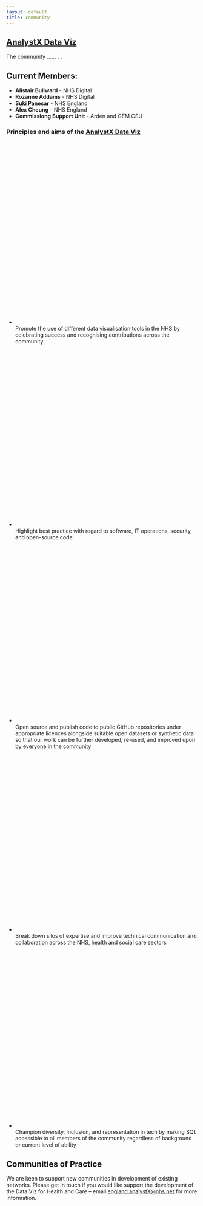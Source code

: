 ```yaml
--- 
layout: default
title: community
---
```


<h2><a href="https://future.nhs.uk/DataAnalytics/view?objectId=26655472">AnalystX Data Viz</a></h2>
<p>
  The community ...... . . 
</p>
<h2>Current Members:</h2>
<ul>
  <li><b>Alistair Bullward</b> - NHS Digital</li>
  <li><b>Rozanne Addams</b> - NHS Digital</li>
  <li><b>Suki Panesar</b> - NHS England</li>
  <li><b>Alex Cheung</b> - NHS England</li>
  <li><b>Commissiong Support Unit</b> - Arden and GEM CSU</li>
</ul>

<div class="nhsuk-do-dont-list">
  <h3 class="nhsuk-do-dont-list__label">Principles and aims of the <a href="https://future.nhs.uk/DataAnalytics/view?objectId=26655472">AnalystX Data Viz</a></h3>
  <ul class="nhsuk-list nhsuk-list--tick">
      <li>
          <svg class="nhsuk-icon nhsuk-icon__tick" xmlns="http://www.w3.org/2000/svg" viewBox="0 0 24 24" fill="none" aria-hidden="true">
<path stroke-width="4" stroke-linecap="round" d="M18.4 7.8l-8.5 8.4L5.6 12"></path>
</svg> Promote the use of different data visualisation tools in the NHS by celebrating success and recognising contributions across the community
      </li>
      <li>
          <svg class="nhsuk-icon nhsuk-icon__tick" xmlns="http://www.w3.org/2000/svg" viewBox="0 0 24 24" fill="none" aria-hidden="true">
<path stroke-width="4" stroke-linecap="round" d="M18.4 7.8l-8.5 8.4L5.6 12"></path>
</svg> Highlight best practice with regard to software, IT operations, security, and open-source code
      </li>
      <li>
          <svg class="nhsuk-icon nhsuk-icon__tick" xmlns="http://www.w3.org/2000/svg" viewBox="0 0 24 24" fill="none" aria-hidden="true">
<path stroke-width="4" stroke-linecap="round" d="M18.4 7.8l-8.5 8.4L5.6 12"></path>
</svg> Open source and publish code to public GitHub repositories under appropriate licences alongside suitable open datasets or synthetic data so that our work can be further developed, re-used, and improved upon by everyone in the community
      </li>
      <li>
          <svg class="nhsuk-icon nhsuk-icon__tick" xmlns="http://www.w3.org/2000/svg" viewBox="0 0 24 24" fill="none" aria-hidden="true">
<path stroke-width="4" stroke-linecap="round" d="M18.4 7.8l-8.5 8.4L5.6 12"></path>
</svg> Break down silos of expertise and improve technical communication and collaboration across the NHS, health and social care sectors
      </li>
      <li>
          <svg class="nhsuk-icon nhsuk-icon__tick" xmlns="http://www.w3.org/2000/svg" viewBox="0 0 24 24" fill="none" aria-hidden="true">
<path stroke-width="4" stroke-linecap="round" d="M18.4 7.8l-8.5 8.4L5.6 12"></path>
</svg> Champion diversity, inclusion, and representation in tech by making SQL accessible to all members of the community regardless of background or current level of ability
      </li>
  </ul>
</div>

<h2>Communities of Practice</h2>

We are keen to support new communities in development of existing networks. Please get in touch if you would like support the development of the Data Viz for Health and Care
– email [england.analystX@nhs.net](mailto:england.analystx@nhs.net) for more information.



